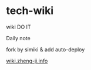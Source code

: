 tech-wiki
=========

wiki DO IT

Daily note

fork by simiki & add auto-deploy

[wiki.zheng-ji.info](http://wiki.zheng-ji.info)
